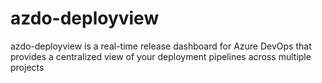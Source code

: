 # azdo-deployview
azdo-deployview is a real-time release dashboard for Azure DevOps that provides a centralized view of your deployment pipelines across multiple projects
